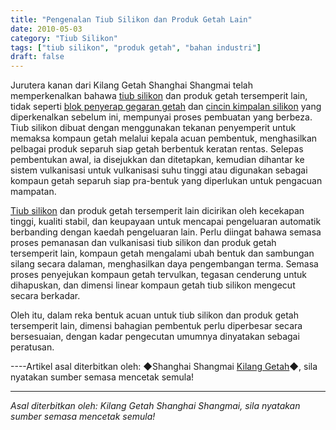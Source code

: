 ```yaml
---
title: "Pengenalan Tiub Silikon dan Produk Getah Lain"
date: 2010-05-03
category: "Tiub Silikon"
tags: ["tiub silikon", "produk getah", "bahan industri"]
draft: false
---
```


Jurutera kanan dari Kilang Getah Shanghai Shangmai telah memperkenalkan bahawa [tiub silikon](http://www.smpolymer.com/guijiaoguan/) dan produk getah tersemperit lain, tidak seperti [blok penyerap gegaran getah](http://www.smpolymer.com/) dan [cincin kimpalan silikon](http://www.smpolymer.com/) yang diperkenalkan sebelum ini, mempunyai proses pembuatan yang berbeza. Tiub silikon dibuat dengan menggunakan tekanan penyemperit untuk memaksa kompaun getah melalui kepala acuan pembentuk, menghasilkan pelbagai produk separuh siap getah berbentuk keratan rentas. Selepas pembentukan awal, ia disejukkan dan ditetapkan, kemudian dihantar ke sistem vulkanisasi untuk vulkanisasi suhu tinggi atau digunakan sebagai kompaun getah separuh siap pra-bentuk yang diperlukan untuk pengacuan mampatan.

[Tiub silikon](http://www.smpolymer.com/guijiaoguan/) dan produk getah tersemperit lain dicirikan oleh kecekapan tinggi, kualiti stabil, dan keupayaan untuk mencapai pengeluaran automatik berbanding dengan kaedah pengeluaran lain. Perlu diingat bahawa semasa proses pemanasan dan vulkanisasi tiub silikon dan produk getah tersemperit lain, kompaun getah mengalami ubah bentuk dan sambungan silang secara dalaman, menghasilkan daya pengembangan terma. Semasa proses penyejukan kompaun getah tervulkan, tegasan cenderung untuk dihapuskan, dan dimensi linear kompaun getah tiub silikon mengecut secara berkadar.

Oleh itu, dalam reka bentuk acuan untuk tiub silikon dan produk getah tersemperit lain, dimensi bahagian pembentuk perlu diperbesar secara bersesuaian, dengan kadar pengecutan umumnya dinyatakan sebagai peratusan.

----Artikel asal diterbitkan oleh: ◆Shanghai Shangmai [Kilang Getah](http://www.smpolymer.com/)◆, sila nyatakan sumber semasa mencetak semula!

---

*Asal diterbitkan oleh: Kilang Getah Shanghai Shangmai, sila nyatakan sumber semasa mencetak semula!*